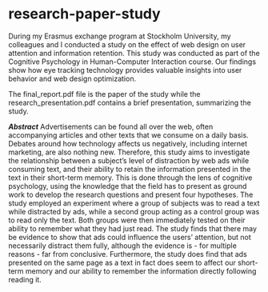 # research-paper-study

During my Erasmus exchange program at Stockholm University, my colleagues and I conducted a study on the effect of web design on user attention and information retention. This study was conducted as part of the Cognitive Psychology in Human-Computer Interaction course. Our findings show how eye tracking technology provides valuable insights into user behavior and web design optimization.

The final_report.pdf file is the paper of the study while the research_presentation.pdf contains a brief presentation, summarizing the study.


***Abstract***
Advertisements can be found all over the web, often accompanying articles and other texts that we consume on a daily basis. Debates around how technology affects us negatively, including internet marketing, are also nothing new. Therefore, this study aims to investigate the relationship between a subject’s level of distraction by web ads while consuming text, and their ability to retain the information presented in the text in their short-term memory. This is done through the lens of cognitive psychology, using the knowledge that the field has to present as ground work to develop the research questions and present four hypotheses. The study employed an experiment where a group of subjects was to read a text while distracted by ads, while a second group acting as a control group was to read only the text. Both groups were then immediately tested on their ability to remember what they had just read. The study finds that there may be evidence to show that ads could influence the users’ attention, but not necessarily distract them fully, although the evidence is - for multiple reasons - far from conclusive. Furthermore, the study does find that ads presented on the same page as a text in fact does seem to affect our short-term memory and our ability to remember the information directly following reading it.
